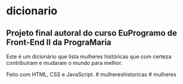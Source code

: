 ﻿# dicionario
## Projeto final autoral do curso EuProgramo de Front-End II da PrograMaria

Este é um dicionário que lista mulheres históricas que com certeza contribuiram
e mudaram o mundo para melhor.

Feito com HTML, CSS e JavaScript.
#   m u l h e r e s h i s t o r i c a s  
 #   m u l h e r e s  
 